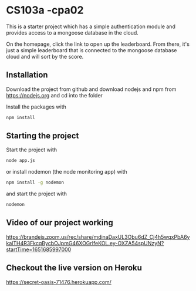 # CS103a -cpa02

This is a starter project which has a simple authentication module 
and provides access to a mongoose database in the cloud.

On the homepage, click the link to open up the leaderboard.
From there, it's just a simple leaderboard that is connected to the mongoose database cloud and will sort by the score.

## Installation
Download the project from github and download nodejs and npm from https://nodejs.org
and cd into the folder

Install the packages with
``` bash
npm install
```

## Starting the project
Start the project with
``` bash
node app.js
```
or install nodemon (the node monitoring app) with
``` bash
npm install -g nodemon
```
and start the project with
``` bash
nodemon
```

## Video of our project working
https://brandeis.zoom.us/rec/share/mdinaDaxUL3Obu6dZ_Cj4h5wqxPbA6ykalTH4R3FkcqBycbOJpmG46XOGrIfeKOL.ey-OXZA54spUNzyN?startTime=1651685997000

## Checkout the live version on Heroku
https://secret-oasis-71476.herokuapp.com/

